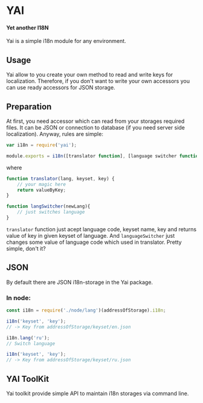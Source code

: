 # YAI 
#### Yet another I18N

Yai is a simple i18n module for any environment.

## Usage

Yai allow to you create your own method to read and write keys for localization. Therefore, if you don't want to write your own accessors you can use ready accessors for JSON storage.

## Preparation

At first, you need accessor which can read from your storages required files. It can be JSON or connection to database (if you need server side localization). Anyway, rules are simple:

```js
var i18n = require('yai');

module.exports = i18n([translator function], [language switcher function]);
```

where

```js
function translator(lang, keyset, key) {
    // your magic here
	return valueByKey;
}

function langSwitcher(newLang){
	// just switches language
}
```

`translator` function just acept language code, keyset name, key and returns value of key in given keyset of language. And `languageSwitcher` just changes some value of language code which used in translator. Pretty simple, don't it?


## JSON

By default there are JSON i18n-storage in the Yai package.

### In node:
```js
const i18n = require('./node/lang')(addressOfStorage).i18n;

i18n('keyset', 'key');
// -> Key from addressOfStorage/keyset/en.json

i18n.lang('ru');
// Switch language

i18n('keyset', 'key');
// -> Key from addressOfStorage/keyset/ru.json
```

## YAI ToolKit

Yai toolkit provide simple API to maintain i18n storages via command line.